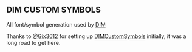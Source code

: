 ## DIM CUSTOM SYMBOLS

All font/symbol generation used by [DIM](https://github.com/DestinyItemManager/DIM)

Thanks to [@Gix3612](https://github.com/Gix3612) for setting up [DIMCustomSymbols](https://github.com/DestinyItemManager/d2-additional-info/pull/441) initially, it was a long road to get here.
